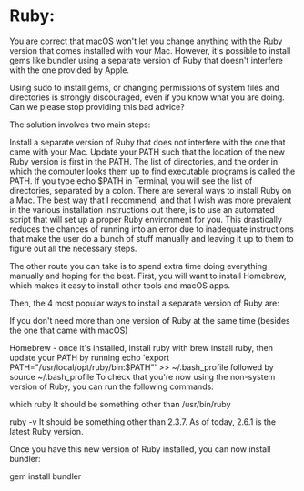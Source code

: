 # Ruby:

You are correct that macOS won't let you change anything with the Ruby version that comes installed with your Mac. However, it's possible to install gems like bundler using a separate version of Ruby that doesn't interfere with the one provided by Apple.

Using sudo to install gems, or changing permissions of system files and directories is strongly discouraged, even if you know what you are doing. Can we please stop providing this bad advice?

The solution involves two main steps:

Install a separate version of Ruby that does not interfere with the one that came with your Mac.
Update your PATH such that the location of the new Ruby version is first in the PATH. The list of directories, and the order in which the computer looks them up to find executable programs is called the PATH. If you type echo $PATH in Terminal, you will see the list of directories, separated by a colon.
There are several ways to install Ruby on a Mac. The best way that I recommend, and that I wish was more prevalent in the various installation instructions out there, is to use an automated script that will set up a proper Ruby environment for you. This drastically reduces the chances of running into an error due to inadequate instructions that make the user do a bunch of stuff manually and leaving it up to them to figure out all the necessary steps.

The other route you can take is to spend extra time doing everything manually and hoping for the best. First, you will want to install Homebrew, which makes it easy to install other tools and macOS apps.

Then, the 4 most popular ways to install a separate version of Ruby are:

If you don't need more than one version of Ruby at the same time (besides the one that came with macOS)

Homebrew - once it's installed, install ruby with brew install ruby, then update your PATH by running 
echo 'export PATH="/usr/local/opt/ruby/bin:$PATH"' >> ~/.bash_profile
followed by
source ~/.bash_profile
To check that you're now using the non-system version of Ruby, you can run the following commands:

which ruby
It should be something other than /usr/bin/ruby

ruby -v
It should be something other than 2.3.7. As of today, 2.6.1 is the latest Ruby version.

Once you have this new version of Ruby installed, you can now install bundler:

gem install bundler
